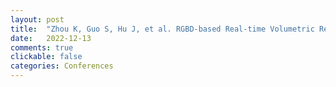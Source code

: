 ```yaml
---
layout: post
title:  "Zhou K, Guo S, Hu J, et al. RGBD-based Real-time Volumetric Reconstruction System: Architecture Design and Implementation[C]//<b><i>2022 IEEE International Conference on Visual Communications and Image Processing (VCIP)</b></i>. IEEE, 2022: 1-5. [CCF-C]"
date:   2022-12-13
comments: true
clickable: false
categories: Conferences
---
```

